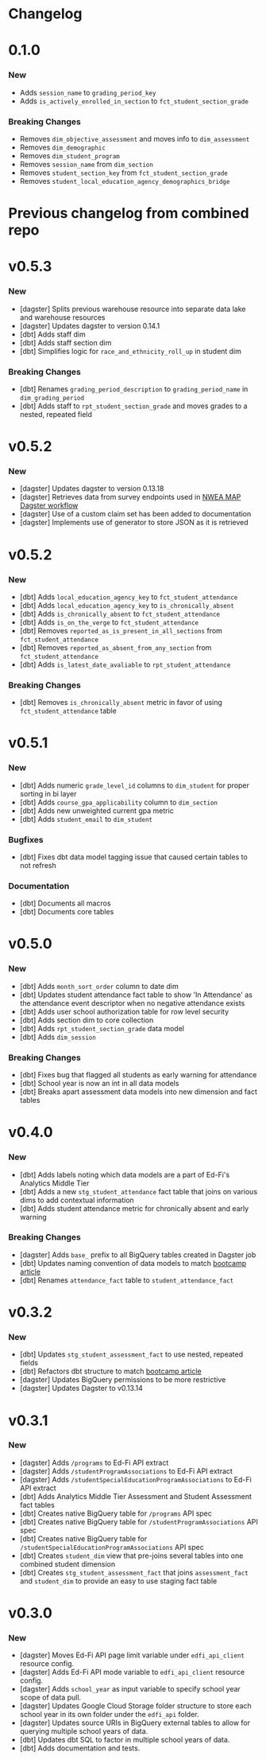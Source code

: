 # Changelog

# 0.1.0

### New

- Adds `session_name` to `grading_period_key`
- Adds `is_actively_enrolled_in_section` to `fct_student_section_grade`

### Breaking Changes

- Removes `dim_objective_assessment` and moves info to `dim_assessment`
- Removes `dim_demographic`
- Removes `dim_student_program`
- Removes `session_name` from `dim_section`
- Removes `student_section_key` from `fct_student_section_grade`
- Removes `student_local_education_agency_demographics_bridge`


# Previous changelog from combined repo

# v0.5.3

### New

- [dagster] Splits previous warehouse resource into separate data lake and warehouse resources
- [dagster] Updates dagster to version 0.14.1
- [dbt] Adds staff dim
- [dbt] Adds staff section dim
- [dbt] Simplifies logic for `race_and_ethnicity_roll_up` in student dim

### Breaking Changes

- [dbt] Renames `grading_period_description` to `grading_period_name` in `dim_grading_period`
- [dbt] Adds staff to `rpt_student_section_grade` and moves grades to a nested, repeated field



# v0.5.2

### New

- [dagster] Updates dagster to version 0.13.18
- [dagster] Retrieves data from survey endpoints used in [NWEA MAP Dagster workflow](https://github.com/K12-Analytics-Engineering/dagster-nwea-map)
- [dagster] Use of a custom claim set has been added to documentation
- [dagster] Implements use of generator to store JSON as it is retrieved


# v0.5.2

### New

- [dbt] Adds `local_education_agency_key` to `fct_student_attendance`
- [dbt] Adds `local_education_agency_key` to `is_chronically_absent`
- [dbt] Adds `is_chronically_absent` to `fct_student_attendance`
- [dbt] Adds `is_on_the_verge` to `fct_student_attendance`
- [dbt] Removes `reported_as_is_present_in_all_sections` from `fct_student_attendance`
- [dbt] Removes `reported_as_absent_from_any_section` from `fct_student_attendance`
- [dbt] Adds `is_latest_date_avaliable` to `rpt_student_attendance`

### Breaking Changes

- [dbt] Removes `is_chronically_absent` metric in favor of using `fct_student_attendance` table


# v0.5.1

### New

- [dbt] Adds numeric `grade_level_id` columns to `dim_student` for proper sorting in bi layer
- [dbt] Adds `course_gpa_applicability` column to `dim_section`
- [dbt] Adds new unweighted current gpa metric
- [dbt] Adds `student_email` to `dim_student`

### Bugfixes

- [dbt] Fixes dbt data model tagging issue that caused certain tables to not refresh

### Documentation

- [dbt] Documents all macros
- [dbt] Documents core tables

# v0.5.0

### New

- [dbt] Adds `month_sort_order` column to date dim
- [dbt] Updates student attendance fact table to show 'In Attendance' as the attendance event descriptor when no negative attendance exists
- [dbt] Adds user school authorization table for row level security
- [dbt] Adds section dim to core collection
- [dbt] Adds `rpt_student_section_grade` data model
- [dbt] Adds `dim_session`

### Breaking Changes

- [dbt] Fixes bug that flagged all students as early warning for attendance
- [dbt] School year is now an int in all data models
- [dbt] Breaks apart assessment data models into new dimension and fact tables


# v0.4.0

### New

- [dbt] Adds labels noting which data models are a part of Ed-Fi's Analytics Middle Tier
- [dbt] Adds a new `stg_student_attendance` fact table that joins on various dims to add contextual information
- [dbt] Adds student attendance metric for chronically absent and early warning

### Breaking Changes

- [dagster] Adds `base_` prefix to all BigQuery tables created in Dagster job
- [dbt] Updates naming convention of data models to match [bootcamp article](https://github.com/K12-Analytics-Engineering/bootcamp/blob/main/docs/elt_layers.md)
- [dbt] Renames `attendance_fact` table to `student_attendance_fact`


# v0.3.2

### New

- [dbt] Updates `stg_student_assessment_fact` to use nested, repeated fields
- [dbt] Refactors dbt structure to match [bootcamp article](https://github.com/K12-Analytics-Engineering/bootcamp/blob/main/docs/elt_layers.md)
- [dagster] Updates BigQuery permissions to be more restrictive
- [dagster] Updates Dagster to v0.13.14


# v0.3.1

### New

- [dagster] Adds `/programs` to Ed-Fi API extract
- [dagster] Adds `/studentProgramAssociations` to Ed-Fi API extract
- [dagster] Adds `/studentSpecialEducationProgramAssociations` to Ed-Fi API extract
- [dbt] Adds Analytics Middle Tier Assessment and Student Assessment fact tables
- [dbt] Creates native BigQuery table for `/programs` API spec
- [dbt] Creates native BigQuery table for `/studentProgramAssociations` API spec
- [dbt] Creates native BigQuery table for `/studentSpecialEducationProgramAssociations` API spec
- [dbt] Creates `student_dim` view that pre-joins several tables into one combined student dimension
- [dbt] Creates `stg_student_assessment_fact` that joins `assessment_fact` and `student_dim` to provide an easy to use staging fact table


# v0.3.0

### New

- [dagster] Moves Ed-Fi API page limit variable under `edfi_api_client` resource config.
- [dagster] Adds Ed-Fi API mode variable to `edfi_api_client` resource config.
- [dagster] Adds `school_year` as input variable to specify school year scope of data pull.
- [dagster] Updates Google Cloud Storage folder structure to store each school year in its own folder under the `edfi_api` folder.
- [dagster] Updates source URIs in BigQuery external tables to allow for querying multiple school years of data.
- [dbt] Updates dbt SQL to factor in multiple school years of data.
- [dbt] Adds documentation and tests.
